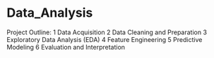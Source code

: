 # Data_Analysis

Project Outline:
1 Data Acquisition
2 Data Cleaning and Preparation
3 Exploratory Data Analysis (EDA)
4 Feature Engineering
5 Predictive Modeling
6 Evaluation and Interpretation
